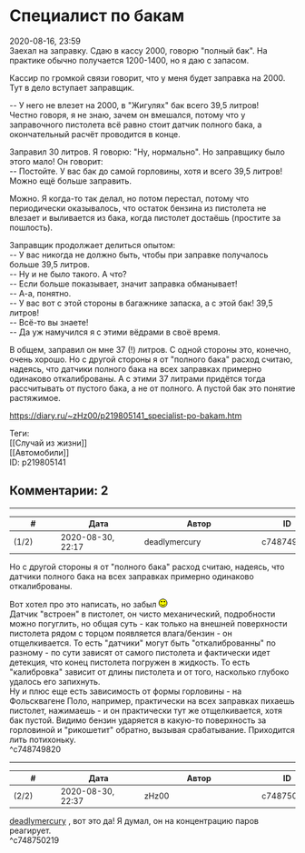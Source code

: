Специалист по бакам
===================

  
2020-08-16, 23:59  
 Заехал на заправку. Сдаю в кассу 2000, говорю "полный бак". На практике обычно получается 1200-1400, но я даю с запасом.   
   
 Кассир по громкой связи говорит, что у меня будет заправка на 2000. Тут в дело вступает заправщик.   
   
 -- У него не влезет на 2000, в "Жигулях" бак всего 39,5 литров!   
 Честно говоря, я не знаю, зачем он вмешался, потому что у заправочного пистолета всё равно стоит датчик полного бака, а окончательный расчёт проводится в конце.   
   
 Заправил 30 литров. Я говорю: "Ну, нормально". Но заправщику было этого мало! Он говорит:   
 -- Постойте. У вас бак до самой горловины, хотя и всего 39,5 литров! Можно ещё больше заправить.   
   
 Можно. Я когда-то так делал, но потом перестал, потому что периодически оказывалось, что остаток бензина из пистолета не влезает и выливается из бака, когда пистолет достаёшь (простите за пошлость).   
   
 Заправщик продолжает делиться опытом:   
 -- У вас никогда не должно быть, чтобы при заправке получалось больше 39,5 литров.   
 -- Ну и не было такого. А что?   
 -- Если больше показывает, значит заправка обманывает!   
 -- А-а, понятно.   
 -- У вас вот с этой стороны в багажнике запаска, а с этой бак! 39,5 литров!   
 -- Всё-то вы знаете!   
 -- Да уж намучился я с этими вёдрами в своё время.   
   
 В общем, заправил он мне 37 (!) литров. С одной стороны это, конечно, очень хорошо. Но с другой стороны я от "полного бака" расход считаю, надеясь, что датчики полного бака на всех заправках примерно одинаково откалиброваны. А с этими 37 литрами придётся тогда рассчитывать от пустого бака, а не от полного. А пустой бак это понятие растяжимое.   
  
<https://diary.ru/~zHz00/p219805141_specialist-po-bakam.htm>  
  
Теги:  
[[Случай из жизни]]  
[[Автомобили]]  
ID: p219805141  


Комментарии: 2
--------------

  


---



|         #         |              Дата              |                     Автор                     |           ID           |
| --- | --- | --- | --- |
| (1/2) | 2020-08-30, 22:17 | deadlymercury | c748749820 |

  
  Но с другой стороны я от "полного бака" расход считаю, надеясь, что датчики полного бака на всех заправках примерно одинаково откалиброваны.    
   
 Вот хотел про это написать, но забыл ![:)](pics/3.gif)   
 Датчик "встроен" в пистолет, он чисто механический, подробности можно погуглить, но общая суть - как только на внешней поверхности пистолета рядом с торцом появляется влага/бензин - он отщелкивается. То есть "датчики" могут быть "откалиброванны" по разному - по сути зависят от самого пистолета и фактически идет детекция, что конец пистолета погружен в жидкость. То есть "калибровка" зависит от длины пистолета и от того, насколько глубоко удалось его запихнуть.   
 Ну и плюс еще есть зависимость от формы горловины - на Фольсквагене Поло, например, практически на всех заправках пихаешь пистолет, нажимаешь - и он практически тут же отщелкивается, хотя бак пустой. Видимо бензин ударяется в какую-то поверхность за горловиной и "рикошетит" обратно, вызывая срабатывание. Приходится лить потихоньку.   
 ^c748749820

---



|         #         |              Дата              |                     Автор                     |           ID           |
| --- | --- | --- | --- |
| (2/2) | 2020-08-30, 22:37 | zHz00 | c748750219 |

  
  [deadlymercury](http://crazysupp.diary.ru "Записки безумного саппорта")  , вот это да! Я думал, он на концентрацию паров реагирует.   
 ^c748750219